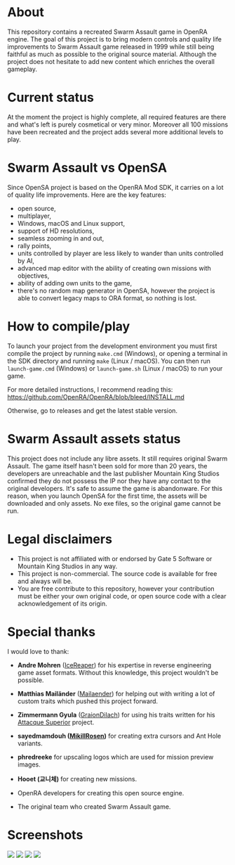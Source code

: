 # About

This repository contains a recreated Swarm Assault game in OpenRA engine. The goal of this project is to bring modern controls and quality life improvements to Swarm Assault game released in 1999 while still being faithful as much as possible to the original source material. Although the project does not hesitate to add new content which enriches the overall gameplay.

# Current status

At the moment the project is highly complete, all required features are there and what's left is purely cosmetical or very minor. Moreover all 100 missions have been recreated and the project adds several more additional levels to play.

# Swarm Assault vs OpenSA

Since OpenSA project is based on the OpenRA Mod SDK, it carries on a lot of quality life improvements. Here are the key features:

- open source,
- multiplayer,
- Windows, macOS and Linux support,
- support of HD resolutions,
- seamless zooming in and out,
- rally points,
- units controlled by player are less likely to wander than units controlled by AI,
- advanced map editor with the ability of creating own missions with objectives,
- ability of adding own units to the game,
- there's no random map generator in OpenSA, however the project is able to convert legacy maps to ORA format, so nothing is lost.

# How to compile/play

To launch your project from the development environment you must first compile the project by running `make.cmd` (Windows), or opening a terminal in the SDK directory and running `make` (Linux / macOS).  You can then run `launch-game.cmd` (Windows) or `launch-game.sh` (Linux / macOS) to run your game.

For more detailed instructions, I recommend reading this: https://github.com/OpenRA/OpenRA/blob/bleed/INSTALL.md

Otherwise, go to releases and get the latest stable version.

# Swarm Assault assets status

This project does not include any libre assets. It still requires original Swarm Assault. The game itself hasn't been sold for more than 20 years, the developers are unreachable and the last publisher Mountain King Studios confirmed they do not possess the IP nor they have any contact to the original developers. It's safe to assume the game is abandonware. For this reason, when you launch OpenSA for the first time, the assets will be downloaded and only assets. No exe files, so the original game cannot be run.

# Legal disclaimers

* This project is not affiliated with or endorsed by Gate 5 Software or Mountain King Studios in any way.
* This project is non-commercial. The source code is available for free and always will be.
* You are free contribute to this repository, however your contribution must be either your own original code, or open source code with a
  clear acknowledgement of its origin.

# Special thanks

I would love to thank:

* **Andre Mohren** ([IceReaper](https://github.com/IceReaper)) for his expertise in reverse engineering game asset formats. Without this knowledge, this project wouldn't be possible.

* **Matthias Mailänder** ([Mailaender](https://github.com/Mailaender)) for helping out with writing a lot of custom traits which pushed this project forward.

* **Zimmermann Gyula** ([GraionDilach](https://github.com/GraionDilach)) for using his traits written for his [Attacque Superior](https://github.com/AttacqueSuperior/Engine) project.

* **sayedmamdouh ([MikillRosen](https://github.com/MikillRosen))** for creating extra cursors and Ant Hole variants.

* **phredreeke** for upscaling logos which are used for mission preview images.

* **Hooet (교니체)** for creating new missions.

* OpenRA developers for creating this open source engine.

* The original team who created Swarm Assault game.

# Screenshots

![](https://imgur.com/Fiv7Kux.png)
![](https://imgur.com/3MVhFSn.png)
![](https://imgur.com/b8tsTs6.png)
![](https://imgur.com/C6QqtJS.png)
